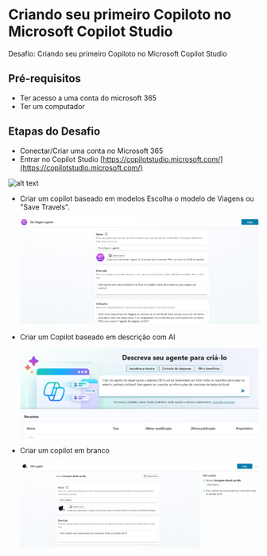 # Criando seu primeiro Copiloto no Microsoft Copilot Studio
Desafio: Criando seu primeiro Copiloto no Microsoft Copilot Studio

## Pré-requisitos
- Ter acesso a uma conta do microsoft 365
- Ter um computador

## Etapas do Desafio
- Conectar/Criar uma conta no Microsoft 365
- Entrar no Copilot Studio [https://copilotstudio.microsoft.com/](https://copilotstudio.microsoft.com/)

![alt text](https://learn.microsoft.com/pt-br/microsoft-copilot-studio/media/fundamentals-what-is-pva-portal/overview-mcs-home-page.png)

  
-  Criar um copilot baseado em modelos
    Escolha o modelo de Viagens ou "Save Travels".

    ![alt text](Dio_Viagens_agente.png)
    
-  Criar um Copilot baseado em descrição com AI

    ![alt text](copilot_baseado_em_descricao_com_AI.png)

- Criar um copilot em branco

  ![alt text](copilot_em_branco.png)
  
     
